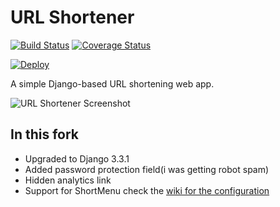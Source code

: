 # URL Shortener

[![Build Status](https://travis-ci.org/smtchahal/url-shortener.svg?branch=master)](https://travis-ci.org/smtchahal/url-shortener)
[![Coverage Status](https://coveralls.io/repos/github/smtchahal/url-shortener/badge.svg?branch=master)](https://coveralls.io/github/smtchahal/url-shortener?branch=master)

[![Deploy](https://www.herokucdn.com/deploy/button.png)](https://heroku.com/deploy)

A simple Django-based URL shortening web app.

<img src="http://i.imgur.com/rDkOd8e.png" alt="URL Shortener Screenshot" />

## In this fork

* Upgraded to Django 3.3.1
* Added password protection field(i was getting robot spam)
* Hidden analytics link
* Support for ShortMenu check the [wiki for the configuration](https://github.com/grillermo/url-shortener/wiki/How-to-use-with-ShortMenu)
